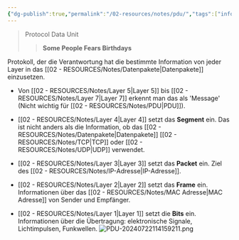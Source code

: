 ```yaml
---
{"dg-publish":true,"permalink":"/02-resources/notes/pdu/","tags":["informatik/netzwerk/protokoll","GFN/prüfungsrelevant/AP1"],"noteIcon":"","updated":"2025-09-10T16:35:31.000+02:00"}
---
```


> Protocol Data Unit
>>**Some People Fears Birthdays**

Protokoll, der die Verantwortung hat die bestimmte Information von jeder Layer in das [[02 - RESOURCES/Notes/Datenpakete\|Datenpakete]] einzusetzen.

- Von [[02 - RESOURCES/Notes/Layer 5\|Layer 5]] bis [[02 - RESOURCES/Notes/Layer 7\|Layer 7]] erkennt man das als 'Message' (Nicht wichtig für [[02 - RESOURCES/Notes/PDU\|PDU]]).

- [[02 - RESOURCES/Notes/Layer 4\|Layer 4]] setzt das **Segment** ein. Das ist nicht anders als die Information, ob das [[02 - RESOURCES/Notes/Datenpakete\|Datenpakete]] [[02 - RESOURCES/Notes/TCP\|TCP]] oder [[02 - RESOURCES/Notes/UDP\|UDP]] verwendet.
- [[02 - RESOURCES/Notes/Layer 3\|Layer 3]] setzt das **Packet** ein. Ziel des [[02 - RESOURCES/Notes/IP-Adresse\|IP-Adresse]].
- [[02 - RESOURCES/Notes/Layer 2\|Layer 2]] setzt das **Frame** ein. Informationen über das [[02 - RESOURCES/Notes/MAC Adresse\|MAC Adresse]] von Sender und Empfänger.
- [[02 - RESOURCES/Notes/Layer 1\|Layer 1]] setzt die **Bits** ein. Informationen über die Übertragung: elektronische Signale, Lichtimpulsen, Funkwellen.
![PDU-20240722114159211.png](/img/user/02%20-%20RESOURCES/Files/IMG/PDU-20240722114159211.png)